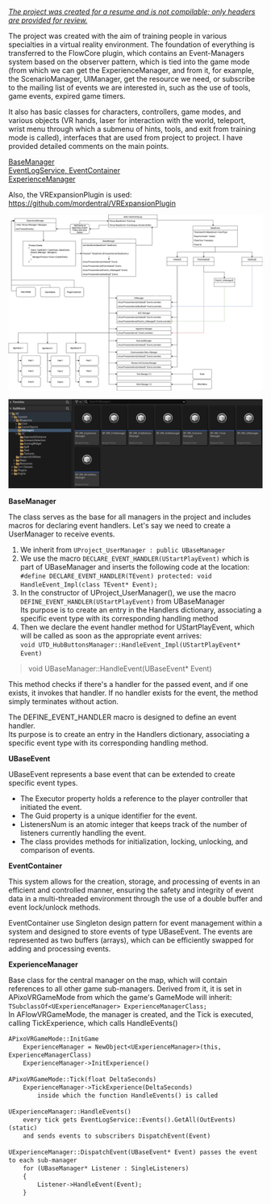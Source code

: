 <ins>*The project was created for a resume and is not compilable; only headers are provided for review.*</ins>

The project was created with the aim of training people in various specialties in a virtual reality environment.
The foundation of everything is transferred to the FlowCore plugin, which contains an Event-Managers system based on the observer pattern, which is tied into the game mode (from which we can get the ExperienceManager, and from it, for example, the ScenarioManager, UIManager, get the resource we need, or subscribe to the mailing list of events we are interested in, such as the use of tools, game events, expired game timers.

It also has basic classes for characters, controllers, game modes, and various objects (VR hands, laser for interaction with the world, teleport, wrist menu through which a submenu of hints, tools, and exit from training mode is called), interfaces that are used from project to project. I have provided detailed comments on the main points.

[BaseManager](https://github.com/VadimDev/RailWreck/blob/master/Plugins/FlowCore/Source/FlowCore/Public/EventSystem/BaseManager.h) <br />
[EventLogService, EventContainer](https://github.com/VadimDev/RailWreck/blob/master/Plugins/FlowCore/Source/FlowCore/Public/EventSystem/EventLogService.h) <br />
[ExperienceManager](https://github.com/VadimDev/RailWreck/blob/master/Plugins/FlowCore/Source/FlowCore/Public/EventSystem/ExperienceManager.h) <br />

Also, the VRExpansionPlugin is used: https://github.com/mordentral/VRExpansionPlugin

![alt text](https://github.com/VadimDev/RailWreck/blob/master/ForReadme/Scheme.png)

![alt text](https://github.com/VadimDev/RailWreck/blob/master/ForReadme/1.jpg)

**BaseManager**

The class serves as the base for all managers in the project and includes macros for declaring event handlers.
Let's say we need to create a UserManager to receive events.

1. We inherit from ```UProject_UserManager : public UBaseManager```
2. We use the macro ```DECLARE_EVENT_HANDLER(UStartPlayEvent)``` which is part of UBaseManager and inserts the following code at the location:<br />
```#define DECLARE_EVENT_HANDLER(TEvent) protected: void HandleEvent_Impl(class TEvent* Event);```
3. In the constructor of UProject_UserManager(), we use the macro ```DEFINE_EVENT_HANDLER(UStartPlayEvent)``` from UBaseManager <br />
   Its purpose is to create an entry in the Handlers dictionary, associating a specific event type with its corresponding handling method
4. Then we declare the event handler method for UStartPlayEvent, which will be called as soon as the appropriate event arrives: <br />
		```void UTD_HubButtonsManager::HandleEvent_Impl(UStartPlayEvent* Event)```

> void UBaseManager::HandleEvent(UBaseEvent* Event)

This method checks if there's a handler for the passed event, and if one exists, it invokes that handler. If no handler exists for the event, the method simply terminates without action.

The DEFINE_EVENT_HANDLER macro is designed to define an event handler. <br />
Its purpose is to create an entry in the Handlers dictionary, associating a specific event type with its corresponding handling method.

**UBaseEvent**

UBaseEvent represents a base event that can be extended to create specific event types. 
- The Executor property holds a reference to the player controller that initiated the event.
- The Guid property is a unique identifier for the event.
- ListenersNum is an atomic integer that keeps track of the number of listeners currently handling the event.
- The class provides methods for initialization, locking, unlocking, and comparison of events.

**EventContainer**

This system allows for the creation, storage, and processing of events in an efficient and controlled manner, ensuring the safety and integrity of event data in a multi-threaded environment through the use of a double buffer and event lock/unlock methods.

EventContainer use Singleton design pattern for event management within a system and designed to store events of type UBaseEvent. The events are represented as two buffers (arrays), which can be efficiently swapped for adding and processing events.

**ExperienceManager**

Base class for the central manager on the map, which will contain references to all other game sub-managers. Derived from it, it is set in APixoVRGameMode from which the game's GameMode will inherit: <br />
```TSubclassOf<UExperienceManager> ExperienceManagerClass;``` <br />
In AFlowVRGameMode, the manager is created, and the Tick is executed, calling TickExperience, which calls HandleEvents() <br />
```
APixoVRGameMode::InitGame
    ExperienceManager = NewObject<UExperienceManager>(this, ExperienceManagerClass)
    ExperienceManager->InitExperience()
			
APixoVRGameMode::Tick(float DeltaSeconds)
    ExperienceManager->TickExperience(DeltaSeconds)
        inside which the function HandleEvents() is called

UExperienceManager::HandleEvents()
    every tick gets EventLogService::Events().GetAll(OutEvents) (static)
    and sends events to subscribers DispatchEvent(Event)
		
UExperienceManager::DispatchEvent(UBaseEvent* Event) passes the event to each sub-manager
    for (UBaseManager* Listener : SingleListeners)
    {
        Listener->HandleEvent(Event);
    }
```
